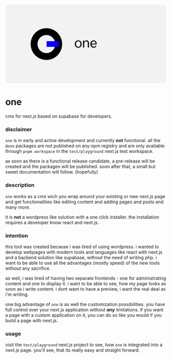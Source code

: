 ![one](docs/assets/lead.png)

# one

cms for next.js based on supabase for developers.

### disclaimer

`one` is in early and active development and currently **not** functional. all the `@one` packages are not published on 
any npm registry and are only available through `pnpm workspace` in the `test/playground` next.js test workspace.

as soon as there is a functional release candidate, a pre-release will be created and the packages will be published. 
soon after that, a small but sweet documentation will follow. (hopefully)

### description

`one` works as a cms wich you wrap around your existing or new next.js page and get functionalities like editing
content and adding pages and posts and many more.

it is **not** a wordpress like solution with a one click installer. the installation requires a developer know react 
and next.js.

### intention

this tool was created because i was tired of using wordpress. i wanted to develop webpages
with modern tools and languages like react with next.js and a backend solution like supabase, without the need of 
writing php. i want to be able to use all the advantages (mostly speed) of the new tools without any sacrifice.  

as well, i was tired of having two separate frontends - one for administrating content and one to display it. i want to 
be able to see, how my page looks as soon as i write content. i dont want to have a preview, i want the real deal as 
i'm writing.

one big advantage of `one` is as well the customization possibilities. you have full control over your next.js 
application without **_any_** limitations. if you want a page with a custom application on it, you can do so like you 
would if you build a page with next.js.

### usage

visit the `test/playground` next.js project to see, how `one` is integrated into a next.js page. you'll see, that its 
really easy and straight forward. 
